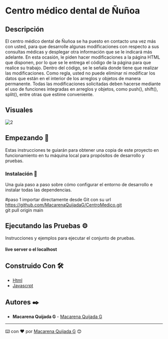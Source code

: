 # Centro médico dental de Ñuñoa

## Descripción

El centro médico dental de Ñuñoa se ha puesto en contacto una vez más con usted, para que desarrolle algunas modificaciones con respecto a sus consultas médicas y desplegar otra información que se le indicará más adelante. En esta ocasión, le piden hacer modificaciones a la página HTML que disponen, por lo que se le entrega el código de la página para que realice su trabajo. Dentro del código, se le señala donde tiene que realizar las modificaciones.
Como regla, usted no puede eliminar ni modificar los datos que están en el interior de los arreglos y objetos de manera permanente. Todas las modificaciones solicitadas deben hacerse mediante el uso de funciones integradas en arreglos y objetos, como push(), shift(), split(), entre otras que estime conveniente.
## Visuales 
![2](https://github.com/MacarenaQuijadaG/CentroMedico/assets/50925916/cc8bbb7e-2063-4f11-9662-9b618fa21c38)


## Empezando 🚀

Estas instrucciones te guiarán para obtener una copia de este proyecto en funcionamiento en tu máquina local para propósitos de desarrollo y pruebas.


### Instalación 🔧

Una guía paso a paso sobre cómo configurar el entorno de desarrollo e instalar todas las dependencias.

#paso 1
importar directamente desde Git con su url https://github.com/MacarenaQuijadaG/CentroMedico.git                   
git pull origin main

## Ejecutando las Pruebas ⚙️

Instrucciones y ejemplos para ejecutar el conjunto de pruebas.

#### live server o el localhost

## Construido Con 🛠️

- [Html](https://developer.mozilla.org/en-US/docs/Web/HTML) 
- [Javascrpt](https://developer.mozilla.org/es/docs/Web/JavaScript)

  
## Autores ✒️

- **Macarena Quijada G** - [Macarena Quijada G](https://github.com/MacarenaQuijadaG)

---

⌨️ con ❤️ por [Macarena Quijada G](https://github.com/MacarenaQuijadaG) 😊
